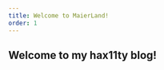```yaml
---
title: Welcome to MaierLand!
order: 1
---
```

<h2>Welcome to my hax11ty blog!</h2>
<video-player source="https://www.youtube.com/watch?v=dQw4w9WgXcQ"></video-player>